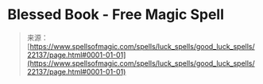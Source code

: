 <!--yml
category: 未分类
date: 2024-06-12 19:06:09
-->

# Blessed Book - Free Magic Spell

> 来源：[https://www.spellsofmagic.com/spells/luck_spells/good_luck_spells/22137/page.html#0001-01-01](https://www.spellsofmagic.com/spells/luck_spells/good_luck_spells/22137/page.html#0001-01-01)